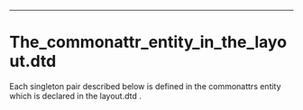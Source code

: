 

---

# The_commonattr_entity_in_the_layout.dtd

Each singleton pair described below is defined in the commonattrs entity which is declared in the layout.dtd .